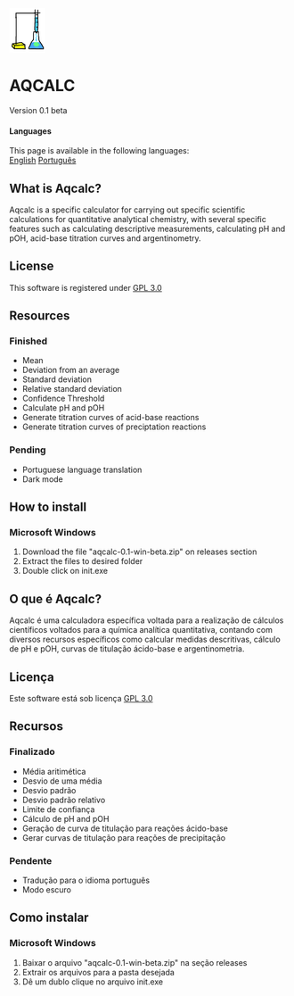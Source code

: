 ![Icon](Icon.png)
# AQCALC
Version 0.1 beta
#### Languages
This page is available in the following languages:<br/>
[English](#what-is-aqcalc)
[Português](#o-que-é-aqcalc)

## What is Aqcalc?
Aqcalc is a specific calculator for carrying out specific scientific calculations for quantitative analytical chemistry, with several specific features such as calculating descriptive measurements, calculating pH and pOH, acid-base titration curves and argentinometry.

## License
This software is registered under <a href='https://www.gnu.org/licenses/gpl-3.0.en.html'>GPL 3.0</a>

## Resources
### Finished
* Mean
* Deviation from an average
* Standard deviation
* Relative standard deviation
* Confidence Threshold
* Calculate pH and pOH
* Generate titration curves of acid-base reactions
* Generate titration curves of preciptation reactions

### Pending
* Portuguese language translation
* Dark mode

## How to install
### Microsoft Windows
1. Download the file "aqcalc-0.1-win-beta.zip" on releases section
2. Extract the files to desired folder
3. Double click on init.exe

<!--Seção-em-português-->
## O que é Aqcalc?
Aqcalc é uma calculadora específica voltada para a realização de cálculos científicos voltados para a química analítica quantitativa, contando com diversos recursos específicos como calcular medidas descritivas, cálculo de pH e pOH, curvas de titulação ácido-base e argentinometria.

## Licença
Este software está sob licença <a href='https://www.gnu.org/licenses/gpl-3.0.en.html'>GPL 3.0</a>

## Recursos
### Finalizado
* Média aritimética
* Desvio de uma média
* Desvio padrão
* Desvio padrão relativo
* Limite de confiança
* Cálculo de pH and pOH
* Geração de curva de titulação para reações ácido-base
* Gerar curvas de titulação para reações de precipitação

### Pendente
* Tradução para o idioma português
* Modo escuro
## Como instalar
### Microsoft Windows
1.	Baixar o arquivo "aqcalc-0.1-win-beta.zip" na seção releases
2.	Extrair os arquivos para a pasta desejada
3.	Dê um dublo clique no arquivo init.exe

